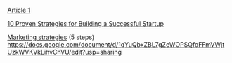 [Article 1](https://www.canva.com/design/DAFjwxD1eLU/gILGUS7gl6dBYb0utQQduA/edit?utm_content=DAFjwxD1eLU&utm_campaign=designshare&utm_medium=link2&utm_source=sharebutton)

[10 Proven Strategies for Building a Successful Startup](https://docs.google.com/document/d/1nhLXFUBSgnjrQtaveRaaR3HGr546dx8JBVYJutru4q4/edit?usp=sharing)

[Marketing strategies](https://docs.google.com/document/d/1Q7_01_arccXW0Zg2S31V4o_yVjy33MSOvyWn2Ahj7Gk/edit)
(5 steps) https://docs.google.com/document/d/1qYuQbxZBL7gZeWOPSQfoFFmVWjtUzkWVKVkLihvChVU/edit?usp=sharing
